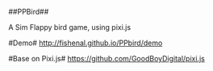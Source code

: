 ##PPBird##

A Sim Flappy bird game, using pixi.js

#Demo#
 http://fishenal.github.io/PPbird/demo

#Base on Pixi.js#
https://github.com/GoodBoyDigital/pixi.js
